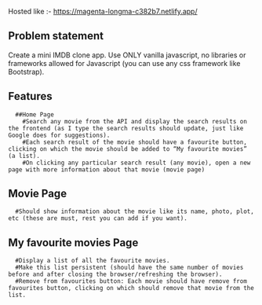 Hosted like :- https://magenta-longma-c382b7.netlify.app/

## Problem statement

Create a mini IMDB clone app. Use ONLY vanilla javascript, no libraries or frameworks allowed for Javascript (you can use any css framework like Bootstrap).


## Features
      ##Home Page
        #Search any movie from the API and display the search results on the frontend (as I type the search results should update, just like Google does for suggestions).
        #Each search result of the movie should have a favourite button, clicking on which the movie should be added to “My favourite movies” (a list).
        #On clicking any particular search result (any movie), open a new page with more information about that movie (movie page)

## Movie Page
      #Should show information about the movie like its name, photo, plot, etc (these are must, rest you can add if you want).

## My favourite movies Page
      #Display a list of all the favourite movies.
      #Make this list persistent (should have the same number of movies before and after closing the browser/refreshing the browser).
      #Remove from favourites button: Each movie should have remove from favourites button, clicking on which should remove that movie from the list.
